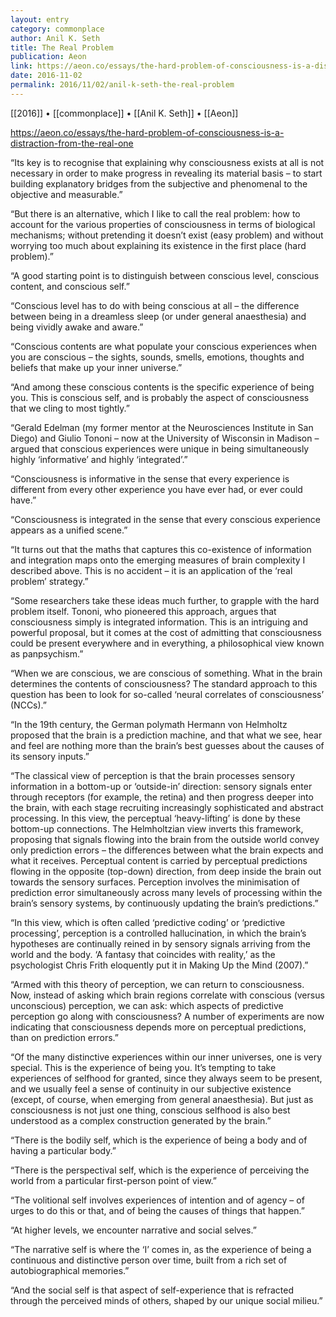 ```yaml
---
layout: entry
category: commonplace
author: Anil K. Seth
title: The Real Problem
publication: Aeon
link: https://aeon.co/essays/the-hard-problem-of-consciousness-is-a-distraction-from-the-real-one
date: 2016-11-02
permalink: 2016/11/02/anil-k-seth-the-real-problem
---
```


[[2016]] • [[commonplace]] • [[Anil K. Seth]] • [[Aeon]]

https://aeon.co/essays/the-hard-problem-of-consciousness-is-a-distraction-from-the-real-one

“Its key is to recognise that explaining why consciousness exists at all is not necessary in order to make progress in revealing its material basis – to start building explanatory bridges from the subjective and phenomenal to the objective and measurable.”

“But there is an alternative, which I like to call the real problem: how to account for the various properties of consciousness in terms of biological mechanisms; without pretending it doesn’t exist (easy problem) and without worrying too much about explaining its existence in the first place (hard problem).”

“A good starting point is to distinguish between conscious level, conscious content, and conscious self.”

“Conscious level has to do with being conscious at all – the difference between being in a dreamless sleep (or under general anaesthesia) and being vividly awake and aware.”

“Conscious contents are what populate your conscious experiences when you are conscious – the sights, sounds, smells, emotions, thoughts and beliefs that make up your inner universe.”

“And among these conscious contents is the specific experience of being you. This is conscious self, and is probably the aspect of consciousness that we cling to most tightly.”

“Gerald Edelman (my former mentor at the Neurosciences Institute in San Diego) and Giulio Tononi – now at the University of Wisconsin in Madison – argued that conscious experiences were unique in being simultaneously highly ‘informative’ and highly ‘integrated’.”

“Consciousness is informative in the sense that every experience is different from every other experience you have ever had, or ever could have.”

“Consciousness is integrated in the sense that every conscious experience appears as a unified scene.”

“It turns out that the maths that captures this co-existence of information and integration maps onto the emerging measures of brain complexity I described above. This is no accident – it is an application of the ‘real problem’ strategy.”

“Some researchers take these ideas much further, to grapple with the hard problem itself. Tononi, who pioneered this approach, argues that consciousness simply is integrated information. This is an intriguing and powerful proposal, but it comes at the cost of admitting that consciousness could be present everywhere and in everything, a philosophical view known as panpsychism.”

“When we are conscious, we are conscious of something. What in the brain determines the contents of consciousness? The standard approach to this question has been to look for so-called ‘neural correlates of consciousness’ (NCCs).”

“In the 19th century, the German polymath Hermann von Helmholtz proposed that the brain is a prediction machine, and that what we see, hear and feel are nothing more than the brain’s best guesses about the causes of its sensory inputs.”

“The classical view of perception is that the brain processes sensory information in a bottom-up or ‘outside-in’ direction: sensory signals enter through receptors (for example, the retina) and then progress deeper into the brain, with each stage recruiting increasingly sophisticated and abstract processing. In this view, the perceptual ‘heavy-lifting’ is done by these bottom-up connections. The Helmholtzian view inverts this framework, proposing that signals flowing into the brain from the outside world convey only prediction errors – the differences between what the brain expects and what it receives. Perceptual content is carried by perceptual predictions flowing in the opposite (top-down) direction, from deep inside the brain out towards the sensory surfaces. Perception involves the minimisation of prediction error simultaneously across many levels of processing within the brain’s sensory systems, by continuously updating the brain’s predictions.”

“In this view, which is often called ‘predictive coding’ or ‘predictive processing’, perception is a controlled hallucination, in which the brain’s hypotheses are continually reined in by sensory signals arriving from the world and the body. ‘A fantasy that coincides with reality,’ as the psychologist Chris Frith eloquently put it in Making Up the Mind (2007).”

“Armed with this theory of perception, we can return to consciousness. Now, instead of asking which brain regions correlate with conscious (versus unconscious) perception, we can ask: which aspects of predictive perception go along with consciousness? A number of experiments are now indicating that consciousness depends more on perceptual predictions, than on prediction errors.”

“Of the many distinctive experiences within our inner universes, one is very special. This is the experience of being you. It’s tempting to take experiences of selfhood for granted, since they always seem to be present, and we usually feel a sense of continuity in our subjective existence (except, of course, when emerging from general anaesthesia). But just as consciousness is not just one thing, conscious selfhood is also best understood as a complex construction generated by the brain.”

“There is the bodily self, which is the experience of being a body and of having a particular body.”

“There is the perspectival self, which is the experience of perceiving the world from a particular first-person point of view.”

“The volitional self involves experiences of intention and of agency – of urges to do this or that, and of being the causes of things that happen.”

“At higher levels, we encounter narrative and social selves.”

“The narrative self is where the ‘I’ comes in, as the experience of being a continuous and distinctive person over time, built from a rich set of autobiographical memories.”

“And the social self is that aspect of self-experience that is refracted through the perceived minds of others, shaped by our unique social milieu.”

